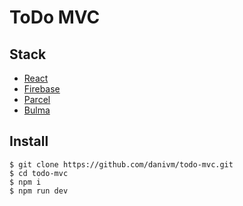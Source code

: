 # ToDo MVC

## Stack
- [React](https://reactjs.org/)
- [Firebase](https://firebase.google.com)
- [Parcel](https://parceljs.org/)
- [Bulma](https://bulma.io/)

## Install

```
$ git clone https://github.com/danivm/todo-mvc.git
$ cd todo-mvc
$ npm i
$ npm run dev
```